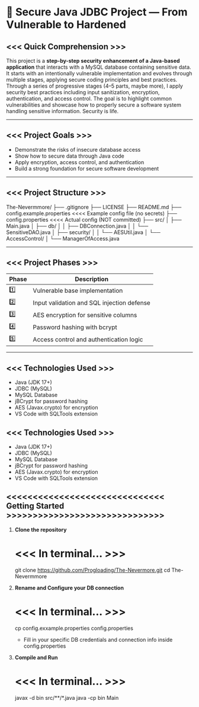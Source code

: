 # 🔐 Secure Java JDBC Project — From Vulnerable to Hardened

##      <<< Quick Comprehension >>>

This project is a **step-by-step security enhancement of a Java-based application** that interacts with a MySQL database containing sensitive data. It starts with an intentionally vulnerable implementation and evolves through multiple stages, applying secure coding principles and best practices. Through a series of progressive stages (4–5 parts, maybe more), I apply security best practices including input sanitization, encryption, authentication, and access control. The goal is to highlight common vulnerabilities and showcase how to properly secure a software system handling sensitive information. Security is life. 

-------------------------------------------------------------------------

##      <<< Project Goals >>>

- Demonstrate the risks of insecure database access
- Show how to secure data through Java code
- Apply encryption, access control, and authentication
- Build a strong foundation for secure software development

-------------------------------------------------------------------------

##      <<< Project Structure >>>

The-Nevermmore/
├── .gitignore
├── LICENSE
├── README.md
├── config.example.properties <<<< Example config file (no secrets)
├── config.properties <<<< Actual config (NOT committed)
├── src/
│ ├── Main.java
│ ├── db/
│ │ ├── DBConnection.java
│ │ └── SensitiveDAO.java
│ ├── security/
│ │ └── AESUtil.java
│ └── AccessControl/
│ └── ManagerOfAccess.java

-------------------------------------------------------------------------

##      <<< Project Phases >>>

| Phase | Description                                 |
|-------|---------------------------------------------|
| 1️⃣    | Vulnerable base implementation              |
| 2️⃣    | Input validation and SQL injection defense |
| 3️⃣    | AES encryption for sensitive columns       |
| 4️⃣    | Password hashing with bcrypt               |
| 5️⃣    | Access control and authentication logic    |

-------------------------------------------------------------------------

##      <<< Technologies Used >>>

- Java (JDK 17+)
- JDBC (MySQL)
- MySQL Database
- jBCrypt for password hashing
- AES (Javax.crypto) for encryption
- VS Code with SQLTools extension

##      <<< Technologies Used >>>

- Java (JDK 17+)
- JDBC (MySQL)
- MySQL Database
- jBCrypt for password hashing
- AES (Javax.crypto) for encryption
- VS Code with SQLTools extension



## <<<<<<<<<<<<<<<<<<<<<<<<<<<<<< Getting Started >>>>>>>>>>>>>>>>>>>>>>>>>>>>>>

1. **Clone the repository**
   
   #    <<< In terminal... >>>
   git clone https://github.com/Progloading/The-Nevermore.git
   cd The-Nevermmore

2. **Rename and Configure your DB connection**

    #   <<< In terminal... >>>
    cp config.exxample.properties config.properties

    - Fill in your specific DB credentials and connection info inside config.properties

3. **Compile and Run**

    # <<< In terminal... >>>
    javax -d bin src/**/*.java
    java -cp bin Main